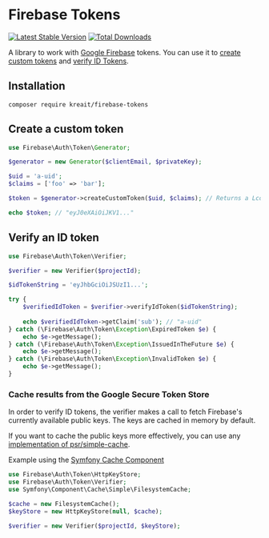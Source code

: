 # Firebase Tokens

[![Latest Stable Version](https://poser.pugx.org/kreait/firebase-tokens/v/stable)](https://packagist.org/packages/kreait/firebase-tokens)
[![Total Downloads](https://poser.pugx.org/kreait/firebase-tokens/downloads)](https://packagist.org/packages/kreait/firebase-tokens)

A library to work with [Google Firebase](https://firebase.google.com) tokens. You can use it to 
[create custom tokens](https://firebase.google.com/docs/auth/admin/create-custom-tokens) and 
[verify ID Tokens](https://firebase.google.com/docs/auth/admin/verify-id-tokens). 

## Installation

```
composer require kreait/firebase-tokens
```

## Create a custom token

```php
use Firebase\Auth\Token\Generator;

$generator = new Generator($clientEmail, $privateKey);

$uid = 'a-uid';
$claims = ['foo' => 'bar'];

$token = $generator->createCustomToken($uid, $claims); // Returns a Lcobucci\JWT\Token instance

echo $token; // "eyJ0eXAiOiJKV1..."
```

## Verify an ID token

```php
use Firebase\Auth\Token\Verifier;

$verifier = new Verifier($projectId);

$idTokenString = 'eyJhbGciOiJSUzI1...';

try {
    $verifiedIdToken = $verifier->verifyIdToken($idTokenString);
    
    echo $verifiedIdToken->getClaim('sub'); // "a-uid"
} catch (\Firebase\Auth\Token\Exception\ExpiredToken $e) {
    echo $e->getMessage();
} catch (\Firebase\Auth\Token\Exception\IssuedInTheFuture $e) {
    echo $e->getMessage();
} catch (\Firebase\Auth\Token\Exception\InvalidToken $e) {
    echo $e->getMessage();
}
```

### Cache results from the Google Secure Token Store

In order to verify ID tokens, the verifier makes a call to fetch Firebase's currently available public
keys. The keys are cached in memory by default.

If you want to cache the public keys more effectively, you can use any [implementation of 
psr/simple-cache](https://packagist.org/providers/psr/simple-cache-implementation).

Example using the [Symfony Cache Component](https://symfony.com/doc/current/components/cache.html)

```php
use Firebase\Auth\Token\HttpKeyStore;
use Firebase\Auth\Token\Verifier;
use Symfony\Component\Cache\Simple\FilesystemCache;

$cache = new FilesystemCache();
$keyStore = new HttpKeyStore(null, $cache);

$verifier = new Verifier($projectId, $keyStore); 
```
